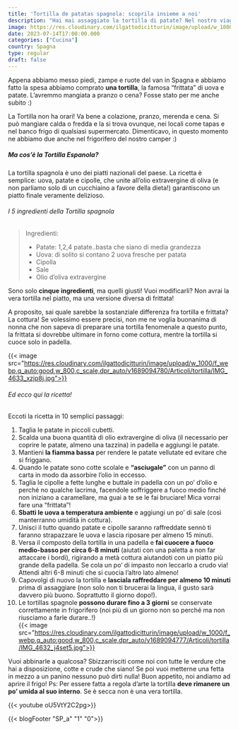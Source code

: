 ```yaml
---
title: 'Tortilla de patatas spagnola: scoprila insieme a noi'
description: "Hai mai assaggiato la tortilla di patate? Nel nostro viaggio in Spagna non potevamo non mangiarne.. più di una!"
image: https://res.cloudinary.com/ilgattodicitturin/image/upload/w_1000/f_webp,q_auto:good,w_800,c_scale,dpr_auto/v1689094778/Articoli/tortilla/IMG_4634_itmojb.jpg
date: 2023-07-14T17:00:00.000
categories: ["Cucina"]
country: Spagna
type: regular
draft: false
---
```


Appena abbiamo messo piedi, zampe e ruote del van in Spagna e abbiamo fatto la spesa abbiamo comprato **una tortilla**, la famosa “frittata” di uova e patate. L’avremmo mangiata a pranzo o cena? Fosse stato per me anche subito :) 

La Tortilla non ha orari! Va bene a colazione, pranzo, merenda e cena. Si può mangiare calda o fredda e la si trova ovunque, nei locali come tapas e nel banco frigo di qualsiasi supermercato.
Dimenticavo, in questo momento ne abbiamo due anche nel frigorifero del nostro camper :) 

##### Ma cos’è la Tortilla Espanola?

La tortilla spagnola è uno dei piatti nazionali del paese. 
La ricetta è semplice: uova, patate e cipolle, che unite all’olio extravergine di oliva (e non parliamo solo di un cucchiaino a favore della dieta!) garantiscono un piatto finale veramente delizioso.

###### I 5 ingredienti della Tortilla spagnola

> Ingredienti:
> - Patate: 1,2,4 patate..basta che siano di media grandezza
> - Uova: di solito si contano 2 uova fresche per patata
> - Cipolla
> - Sale
> - Olio d’oliva extravergine

Sono solo **cinque ingredienti**, ma quelli giusti! Vuoi modificarli? Non avrai la vera tortilla nel piatto, ma una versione diversa di frittata!

A proposito, sai quale sarebbe la sostanziale differenza fra tortilla e frittata? La cottura! Se volessimo essere precisi, non me ne voglia buonanima di nonna che non sapeva di preparare una tortilla fenomenale a questo punto, la frittata si dovrebbe ultimare in forno come cottura, mentre la tortilla si cuoce solo in padella.

{{< image src="https://res.cloudinary.com/ilgattodicitturin/image/upload/w_1000/f_webp,q_auto:good,w_800,c_scale,dpr_auto/v1689094780/Articoli/tortilla/IMG_4633_xzjp8j.jpg">}}

###### Ed ecco qui la ricetta!

Eccoti la ricetta in 10 semplici passaggi:

1. Taglia le patate in piccoli cubetti. 
2. Scalda una buona quantità di olio extravergine di oliva (il necessario per coprire le patate, almeno una tazzina) in padella e aggiungi le patate. 
3. Mantieni **la fiamma bassa** per rendere le patate vellutate ed evitare che si friggano. 
4. Quando le patate sono cotte scolale e **“asciugale”** con un panno di carta in modo da assorbire l’olio in eccesso. 
5. Taglia le cipolle a fette lunghe e buttale in padella con un po’ d’olio e perché no qualche lacrima, facendole soffriggere a fuoco medio finché non iniziano a caramellare, ma guai a te se le fai bruciare! Mica vorrai fare una “frittata”!
6. **Sbatti le uova a temperatura ambiente** e aggiungi un po’ di sale (così manterranno umidità in cottura).
7. Unisci il tutto quando patate e cipolle saranno raffreddate sennò ti faranno strapazzare le uova e lascia riposare per almeno 15 minuti. 
8. Versa il composto della tortilla in una padella e **fai cuocere a fuoco medio-basso per circa 6-8 minuti** (aiutati con una paletta a non far attaccare i bordi), rigirando a metà cottura aiutandoti con un piatto più grande della padella. Se cola un po’ di impasto non leccarlo a crudo via! Attendi altri 6-8 minuti che si cuocia l’altro lato almeno!
9. Capovolgi di nuovo la tortilla e **lasciala raffreddare per almeno 10 minuti** prima di assaggiare (non solo non ti brucerai la lingua, il gusto sarà davvero più buono. Soprattutto il giorno dopo!).
10. Le tortillas spagnole **possono durare fino a 3 giorni** se conservate correttamente in frigorifero (noi più di un giorno non so perché ma non riusciamo a farle durare..!)   
    {{< image src="https://res.cloudinary.com/ilgattodicitturin/image/upload/w_1000/f_webp,q_auto:good,w_800,c_scale,dpr_auto/v1689094777/Articoli/tortilla/IMG_4632_j4set5.jpg">}}


Vuoi abbinarle a qualcosa? Sbizzarrisciti come noi con tutte le verdure che hai a disposizione, cotte e crude che siano! Se poi vuoi metterne una fetta in mezzo a un panino nessuno può dirti nulla! 
Buon appetito, noi andiamo ad aprire il frigo! 
Ps: Per essere fatta a regola d’arte la tortilla **deve rimanere un po’ umida al suo interno**. Se è secca non è una vera tortilla. 

{{< youtube oU5VtY2C2pg>}}



{{< blogFooter "SP_a" "1" "0">}}
